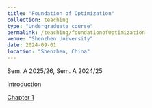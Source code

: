 ```yaml
---
title: "Foundation of Optimization"
collection: teaching
type: "Undergraduate course"
permalink: /teaching/foundationofOptimization
venue: "Shenzhen University"
date: 2024-09-01
location: "Shenzhen, China"
---
```


Sem. A 2025/26, Sem. A 2024/25


<a class="button pdf" href="https://li-x-p.github.io/files/Course/foundationofOptimization/Intro.pdf" rel="permalink">Introduction</a>

<a class="button pdf" href="https://li-x-p.github.io/files/Course/foundationofOptimization/Chapter_1.pdf" rel="permalink">Chapter 1</a>

<!--<a class="button pdf" href="https://li-x-p.github.io/files/Course/foundationofOptimization/Chapter_2.pdf" rel="permalink">Chapter 2</a>

<a class="button pdf" href="https://li-x-p.github.io/files/Course/foundationofOptimization/Chapter_3.pdf" rel="permalink">Chapter 3</a>

<a class="button pdf" href="https://li-x-p.github.io/files/Course/foundationofOptimization/Chapter_4.pdf" rel="permalink">Chapter 4</a>-->

